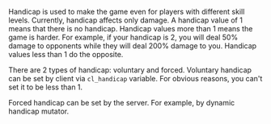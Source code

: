 Handicap is used to make the game even for players with different skill levels. Currently, handicap affects only damage. A handicap value of 1 means that there is no handicap. Handicap values more than 1 means the game is harder. For example, if your handicap is 2, you will deal 50% damage to opponents while they will deal 200% damage to you. Handicap values less than 1 do the opposite.

There are 2 types of handicap: voluntary and forced. Voluntary handicap can be set by client via `cl_handicap` variable. For obvious reasons, you can't set it to be less than 1.

Forced handicap can be set by the server. For example, by dynamic handicap mutator.